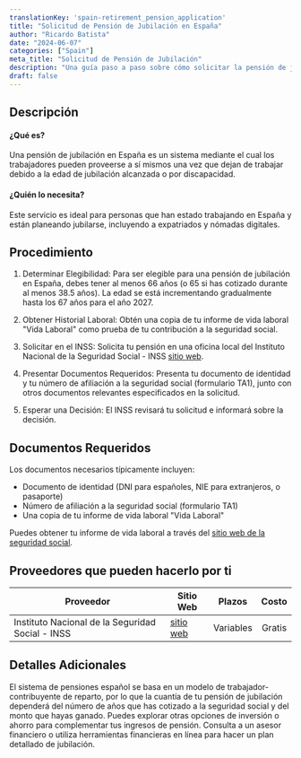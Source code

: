 ```yaml
---
translationKey: 'spain-retirement_pension_application'
title: "Solicitud de Pensión de Jubilación en España"
author: "Ricardo Batista"
date: "2024-06-07"
categories: ["Spain"]
meta_title: "Solicitud de Pensión de Jubilación"
description: "Una guía paso a paso sobre cómo solicitar la pensión de jubilación en España"
draft: false
---
```


## Descripción
#### ¿Qué es?
Una pensión de jubilación en España es un sistema mediante el cual los trabajadores pueden proveerse a sí mismos una vez que dejan de trabajar debido a la edad de jubilación alcanzada o por discapacidad.

#### ¿Quién lo necesita?
Este servicio es ideal para personas que han estado trabajando en España y están planeando jubilarse, incluyendo a expatriados y nómadas digitales.

## Procedimiento

1. Determinar Elegibilidad:
Para ser elegible para una pensión de jubilación en España, debes tener al menos 66 años (o 65 si has cotizado durante al menos 38.5 años). La edad se está incrementando gradualmente hasta los 67 años para el año 2027.

2. Obtener Historial Laboral:
Obtén una copia de tu informe de vida laboral "Vida Laboral" como prueba de tu contribución a la seguridad social.

3. Solicitar en el INSS:
Solicita tu pensión en una oficina local del Instituto Nacional de la Seguridad Social - INSS [sitio web](http://www.seg-social.es/wps/portal/wss/internet/Inicio).

4. Presentar Documentos Requeridos:
Presenta tu documento de identidad y tu número de afiliación a la seguridad social (formulario TA1), junto con otros documentos relevantes especificados en la solicitud.

5. Esperar una Decisión:
El INSS revisará tu solicitud e informará sobre la decisión.

## Documentos Requeridos
Los documentos necesarios típicamente incluyen:

- Documento de identidad (DNI para españoles, NIE para extranjeros, o pasaporte)
- Número de afiliación a la seguridad social (formulario TA1)
- Una copia de tu informe de vida laboral "Vida Laboral"

Puedes obtener tu informe de vida laboral a través del [sitio web de la seguridad social](http://www.seg-social.es/wps/portal/wss/internet/Trabajadores/Afiliacion/10747/10749).

## Proveedores que pueden hacerlo por ti

| Proveedor       |     Sitio Web    |     Plazos    |     Costo     |
| --------------- | --------------- |  :-------------: | :-------------: |
| Instituto Nacional de la Seguridad Social - INSS     |  [sitio web](http://www.seg-social.es/wps/portal/wss/internet/Inicio)       |      Variables      |        Gratis       |

## Detalles Adicionales

El sistema de pensiones español se basa en un modelo de trabajador-contribuyente de reparto, por lo que la cuantía de tu pensión de jubilación dependerá del número de años que has cotizado a la seguridad social y del monto que hayas ganado. Puedes explorar otras opciones de inversión o ahorro para complementar tus ingresos de pensión. Consulta a un asesor financiero o utiliza herramientas financieras en línea para hacer un plan detallado de jubilación.